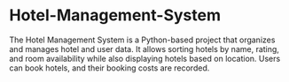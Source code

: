 # Hotel-Management-System
The Hotel Management System is a Python-based project that organizes and manages hotel and user data. It allows sorting hotels by name, rating, and room availability while also displaying hotels based on location. Users can book hotels, and their booking costs are recorded.
